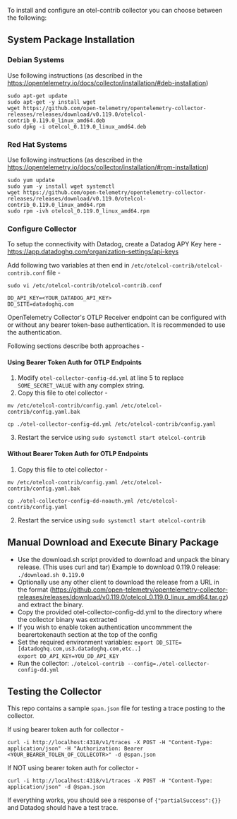 To install and configure an otel-contrib collector you can choose between the following: 

## System Package Installation

### Debian Systems
Use following instructions (as described in the  
  https://opentelemetry.io/docs/collector/installation/#deb-installation)

```shell
sudo apt-get update
sudo apt-get -y install wget
wget https://github.com/open-telemetry/opentelemetry-collector-releases/releases/download/v0.119.0/otelcol-contrib_0.119.0_linux_amd64.deb
sudo dpkg -i otelcol_0.119.0_linux_amd64.deb
```
### Red Hat Systems
Use following instructions (as described in the  
https://opentelemetry.io/docs/collector/installation/#rpm-installation)
```shell
sudo yum update
sudo yum -y install wget systemctl
wget https://github.com/open-telemetry/opentelemetry-collector-releases/releases/download/v0.119.0/otelcol-contrib_0.119.0_linux_amd64.rpm
sudo rpm -ivh otelcol_0.119.0_linux_amd64.rpm
```

### Configure Collector

To setup the connectivity with Datadog, create a Datadog APY Key here - https://app.datadoghq.com/organization-settings/api-keys

Add following two variables at then end in `/etc/otelcol-contrib/otelcol-contrib.conf` file -

`sudo vi /etc/otelcol-contrib/otelcol-contrib.conf`

```
DD_API_KEY=<YOUR_DATADOG_API_KEY>
DD_SITE=datadoghq.com
```

OpenTelemetry Collector's OTLP Receiver endpoint can be configured with or without any bearer token-base authentication. It is recommended to use the authentication. 

Following sections describe both approaches -

#### Using Bearer Token Auth for OTLP Endpoints

1. Modify `otel-collector-config-dd.yml` at line 5 to replace `SOME_SECRET_VALUE` with any complex string.
2. Copy this file to otel collector - 
```shell
mv /etc/otelcol-contrib/config.yaml /etc/otelcol-contrib/config.yaml.bak

cp ./otel-collector-config-dd.yml /etc/otelcol-contrib/config.yaml
```
3. Restart the service using `sudo systemctl start otelcol-contrib`

#### Without Bearer Token Auth for OTLP Endpoints
1. Copy this file to otel collector - 
```shell
mv /etc/otelcol-contrib/config.yaml /etc/otelcol-contrib/config.yaml.bak

cp ./otel-collector-config-dd-noauth.yml /etc/otelcol-contrib/config.yaml
```
2. Restart the service using `sudo systemctl start otelcol-contrib`


## Manual Download and Execute Binary Package
- Use the download.sh script provided to download and unpack the binary release. (This uses curl and tar)
Example to download 0.119.0 release: ```./download.sh 0.119.0```
- Optionally use any other client to download the release from a URL in the format (https://github.com/open-telemetry/opentelemetry-collector-releases/releases/download/v0.119.0/otelcol_0.119.0_linux_amd64.tar.gz) and extract the binary.
- Copy the provided otel-collector-config-dd.yml to the directory where the collector binary was extracted
- If you wish to enable token authentication uncommment the bearertokenauth section at the top of the config
- Set the required environment variables:
```export DD_SITE=[datadoghq.com,us3.datadoghq.com,etc..]```  
```export DD_API_KEY=YOU_DD_API_KEY```
- Run the collector: ```./otelcol-contrib --config=./otel-collector-config-dd.yml```

## Testing the Collector

This repo contains a sample `span.json` file for testing a trace posting to the collector.

If using bearer token auth for collector - 
```shell
curl -i http://localhost:4318/v1/traces -X POST -H "Content-Type: application/json" -H "Authorization: Bearer <YOUR_BEARER_TOLEN_OF_COLLECOTR>" -d @span.json
```

If NOT using bearer token auth for collector - 
```shell
curl -i http://localhost:4318/v1/traces -X POST -H "Content-Type: application/json" -d @span.json
```

If everything works, you should see a response of `{"partialSuccess":{}}` and Datadog should have a test trace. 